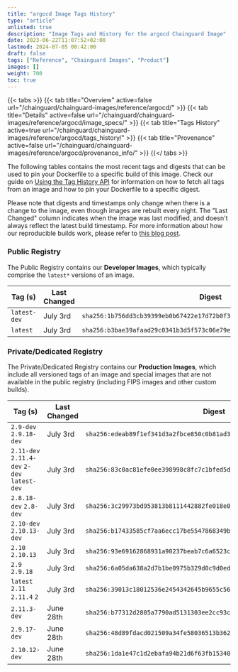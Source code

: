 ```yaml
---
title: "argocd Image Tags History"
type: "article"
unlisted: true
description: "Image Tags and History for the argocd Chainguard Image"
date: 2023-06-22T11:07:52+02:00
lastmod: 2024-07-05 00:42:00
draft: false
tags: ["Reference", "Chainguard Images", "Product"]
images: []
weight: 700
toc: true
---
```


{{< tabs >}}
{{< tab title="Overview" active=false url="/chainguard/chainguard-images/reference/argocd/" >}}
{{< tab title="Details" active=false url="/chainguard/chainguard-images/reference/argocd/image_specs/" >}}
{{< tab title="Tags History" active=true url="/chainguard/chainguard-images/reference/argocd/tags_history/" >}}
{{< tab title="Provenance" active=false url="/chainguard/chainguard-images/reference/argocd/provenance_info/" >}}
{{</ tabs >}}

The following tables contains the most recent tags and digests that can be used to pin your Dockerfile to a specific build of this image. Check our guide on [Using the Tag History API](/chainguard/chainguard-images/using-the-tag-history-api/) for information on how to fetch all tags from an image and how to pin your Dockerfile to a specific digest.

Please note that digests and timestamps only change when there is a change to the image, even though images are rebuilt every night. The "Last Changed" column indicates when the image was last modified, and doesn't always reflect the latest build timestamp. For more information about how our reproducible builds work, please refer to [this blog post](https://www.chainguard.dev/unchained/reproducing-chainguards-reproducible-image-builds).

### Public Registry
The Public Registry contains our **Developer Images**, which typically comprise the `latest*` versions of an image.

| Tag (s)       | Last Changed | Digest                                                                    |
|---------------|--------------|---------------------------------------------------------------------------|
|  `latest-dev` | July 3rd     | `sha256:1b756dd3cb39399eb0b67422e17d72b0f31f30d9af98cc9cde899da2005e0130` |
|  `latest`     | July 3rd     | `sha256:b3bae39afaad29c0341b3d5f573c06e79e6c4398b51dd02af1688d8d1dc2e651` |


### Private/Dedicated Registry
The Private/Dedicated Registry contains our **Production Images**, which include all versioned tags of an image and special images that are not available in the public registry (including FIPS images and other custom builds).

| Tag (s)                                       | Last Changed | Digest                                                                    |
|-----------------------------------------------|--------------|---------------------------------------------------------------------------|
|  `2.9-dev` `2.9.18-dev`                       | July 3rd     | `sha256:edeab89f1ef341d3a2fbce850c0b81ad357dd0fc6213a2674d729135f6d13d72` |
|  `2.11-dev` `2.11.4-dev` `2-dev` `latest-dev` | July 3rd     | `sha256:83c0ac81efe0ee398998c8fc7c1bfed5dfc5e7cd70a3a447b61c510db05a0d06` |
|  `2.8.18-dev` `2.8-dev`                       | July 3rd     | `sha256:3c29973bd953813b8111442882fe018e036ddf97c673eca85b95f414c39b699a` |
|  `2.10-dev` `2.10.13-dev`                     | July 3rd     | `sha256:b17433585cf7aa6ecc17be5547868349b067d2226a222f5d6213c9e9c94674fa` |
|  `2.10` `2.10.13`                             | July 3rd     | `sha256:93e69162868931a90237beab7c6a6523cb1f3f9ff50d5cf4d3c3a7885838c627` |
|  `2.9` `2.9.18`                               | July 3rd     | `sha256:6a05da638a2d7b1be0975b329d0c9d0edbb780d860b258ba9081085dea49ee74` |
|  `latest` `2.11` `2.11.4` `2`                 | July 3rd     | `sha256:39013c18012536e2454342645b9655c562aeb1ec1d8ab5053d23494a158e8b12` |
|  `2.11.3-dev`                                 | June 28th    | `sha256:b77312d2805a7790ad5131303ee2cc93cbeea594f289b3ef694e77d2908cdeb2` |
|  `2.9.17-dev`                                 | June 28th    | `sha256:48d89fdacd021509a34fe58036513b36227b355e3fb8f5d7c45d9602e3183a5c` |
|  `2.10.12-dev`                                | June 28th    | `sha256:1da1e47c1d2ebafa94b21d6f63fb153403bb2022e4835365e8cbf83ad92e0211` |

